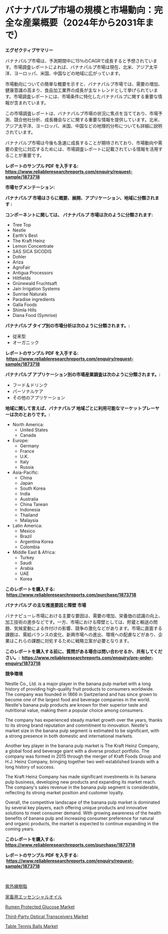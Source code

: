 <p><h1>バナナパルプ市場の規模と市場動向：完全な産業概要（2024年から2031年まで）</h1></p><p><strong>エグゼクティブサマリー</strong></p>
<p><p>バナナパルプ市場は、予測期間中に15％のCAGRで成長すると予想されています。市場調査レポートによれば、バナナパルプ市場は現在、北米、アジア太平洋、ヨーロッパ、米国、中国などの地域に広がっています。</p><p>市場動向についての簡単な概要を示すと、バナナパルプ市場では、需要の増加、健康意識の高まり、食品加工業界の成長が主なトレンドとして挙げられています。市場調査レポートには、市場条件に特化したバナナパルプに関する重要な情報が含まれています。</p><p>この市場調査レポートは、バナナパルプ市場の状況に焦点を当てており、市場予測、競合他社分析、成長機会などに関する重要な情報を提供しています。北米、アジア太平洋、ヨーロッパ、米国、中国などの地理的分布についても詳細に説明されています。</p><p>バナナパルプ市場は今後も急速に成長することが期待されており、市場動向や需要の変化に対応するためには、市場調査レポートに記載されている情報を活用することが重要です。</p></p>
<p><strong>レポートのサンプル PDF を入手する: <a href="https://www.reliableresearchreports.com/enquiry/request-sample/1873718">https://www.reliableresearchreports.com/enquiry/request-sample/1873718</a></strong></p>
<p><strong>市場セグメンテーション:</strong></p>
<p><strong> バナナパルプ 市場はさらに概要、展開、アプリケーション、地域に分類されます :</strong></p>
<p><strong>コンポーネントに関しては、 バナナパルプ 市場は次のように分類されます: &nbsp;</strong></p>
<p><ul><li>Tree Top</li><li>Nestle</li><li>Earth's Best</li><li>The Kraft Heinz</li><li>Lemon Concentrate</li><li>SAS SICA SICODIS</li><li>Dohler</li><li>Ariza</li><li>AgroFair</li><li>Antigua Processors</li><li>Hiltfields</li><li>Grünewald Fruchtsaft</li><li>Jain Irrigation Systems</li><li>Sunrise Naturals</li><li>Paradise ingredients</li><li>Galla Foods</li><li>Shimla Hills</li><li>Diana Food (Symrise)</li></ul></p>
<p><strong> バナナパルプ タイプ別の市場分析は次のように分類されます。:</strong></p>
<p><ul><li>従来型</li><li>オーガニック</li></ul></p>
<p><strong>レポートのサンプル PDF を入手する: &nbsp;<a href="https://www.reliableresearchreports.com/enquiry/request-sample/1873718">https://www.reliableresearchreports.com/enquiry/request-sample/1873718</a></strong></p>
<p><strong> バナナパルプ アプリケーション別の市場産業調査は次のように分類されます。:</strong></p>
<p><ul><li>フード＆ドリンク</li><li>パーソナルケア</li><li>その他のアプリケーション</li></ul></p>
<p><strong>地域に関して言えば、バナナパルプ 地域ごとに利用可能なマーケットプレーヤーは次のとおりです。:</strong></p>
<p><ul>
    <li>
        North America:
        <ul>
            <li>United States</li>
            <li>Canada</li>
        </ul>
    </li>
    <li>
        Europe:
        <ul>
            <li>Germany</li>
            <li>France</li>
            <li>U.K.</li>
            <li>Italy</li>
            <li>Russia</li>
        </ul>
    </li>
    <li>
        Asia-Pacific:
        <ul>
            <li>China</li>
            <li>Japan</li>
            <li>South Korea</li>
            <li>India</li>
            <li>Australia</li>
            <li>China Taiwan</li>
            <li>Indonesia</li>
            <li>Thailand</li>
            <li>Malaysia</li>
        </ul>
    </li>
    <li>
        Latin America:
        <ul>
            <li>Mexico</li>
            <li>Brazil</li>
            <li>Argentina Korea</li>
            <li>Colombia</li>
        </ul>
    </li>
    <li>
        Middle East & Africa:
        <ul>
            <li>Turkey</li>
            <li>Saudi</li>
            <li>Arabia</li>
            <li>UAE</li>
            <li>Korea</li>
        </ul>
    </li>
    </ul></p>
<p><strong>このレポートを購入する: &nbsp;<a href="https://www.reliableresearchreports.com/purchase/1873718">https://www.reliableresearchreports.com/purchase/1873718</a></strong></p>
<p><strong>バナナパルプ の主な推進要因と障壁 市場</strong></p>
<p><p>バナナピューレ市場における主要な要因は、需要の増加、栄養価の認識の向上、加工技術の進歩などです。一方、市場における障壁としては、貯蔵と輸送の問題、気候変動による作付けの影響、競争の激化などがあります。市場に直面する課題は、需給バランスの変化、新興市場への進出、環境への配慮などがあり、企業はこれらの課題に対処するために戦略立案が必要となります。</p></p>
<p><strong>このレポートを購入する前に、質問がある場合は問い合わせるか、共有してください。:&nbsp; <a href="https://www.reliableresearchreports.com/enquiry/pre-order-enquiry/1873718">https://www.reliableresearchreports.com/enquiry/pre-order-enquiry/1873718</a></strong></p>
<p><strong>競争環境</strong></p>
<p><p>Nestle Co., Ltd. is a major player in the banana pulp market with a long history of providing high-quality fruit products to consumers worldwide. The company was founded in 1866 in Switzerland and has since grown to become one of the largest food and beverage companies in the world. Nestle's banana pulp products are known for their superior taste and nutritional value, making them a popular choice among consumers.</p><p>The company has experienced steady market growth over the years, thanks to its strong brand reputation and commitment to innovation. Nestle's market size in the banana pulp segment is estimated to be significant, with a strong presence in both domestic and international markets.</p><p>Another key player in the banana pulp market is The Kraft Heinz Company, a global food and beverage giant with a diverse product portfolio. The company was formed in 2015 through the merger of Kraft Foods Group and H.J. Heinz Company, bringing together two well-established brands with a long history of success.</p><p>The Kraft Heinz Company has made significant investments in its banana pulp business, developing new products and expanding its market reach. The company's sales revenue in the banana pulp segment is considerable, reflecting its strong market position and customer loyalty.</p><p>Overall, the competitive landscape of the banana pulp market is dominated by several key players, each offering unique products and innovative solutions to meet consumer demand. With growing awareness of the health benefits of banana pulp and increasing consumer preference for natural and organic products, the market is expected to continue expanding in the coming years.</p></p>
<p><strong>このレポートを購入する: &nbsp; <a href="https://www.reliableresearchreports.com/purchase/1873718">https://www.reliableresearchreports.com/purchase/1873718</a></strong></p>
<p><strong>レポートのサンプル PDF を入手する: &nbsp;<a href="https://www.reliableresearchreports.com/enquiry/request-sample/1873718">https://www.reliableresearchreports.com/enquiry/request-sample/1873718</a></strong><strong></strong></p>
<p>&nbsp;</p>
<p><p><a href="https://medium.com/@saigekulas/uv%E3%83%AC%E3%82%B8%E3%83%B3%E5%B8%82%E5%A0%B4%E3%81%AE%E3%83%88%E3%83%AC%E3%83%B3%E3%83%89%E3%81%A8%E5%B8%82%E5%A0%B4%E5%88%86%E6%9E%90%E3%81%AF-2024%E5%B9%B4%E3%81%8B%E3%82%892031%E5%B9%B4%E3%81%BE%E3%81%A7%E3%81%AE%E6%9C%9F%E9%96%93%E3%81%AB%E4%BA%88%E6%B8%AC%E3%81%95%E3%82%8C%E3%81%A6%E3%81%84%E3%81%BE%E3%81%99-98db8b41f6cb">紫外線樹脂</a></p><p><a href="https://github.com/joaejkdzgyljvo6/Market-Research-Report-List-1/blob/main/33600132805.md">家畜用エッセンシャルオイル</a></p><p><a href="https://fearless-okapi-6c8.notion.site/Rumen-Protected-Glucose-Market-Research-Report-Provides-Critical-Insights-that-can-help-Shape-Busine-5ef104af29ba4df0aac290718d9403e9">Rumen Protected Glucose Market</a></p><p><a href="https://view.publitas.com/reportprime-1/third-party-optical-transceivers-market-size-focuses-on-market-dynamics-in-depth-analysis-and-future-projections-of-its-market-forecasted-for-period-from-2024-to-2031/">Third-Party Optical Transceivers Market</a></p><p><a href="https://github.com/wusalecollins540tpqoz/Market-Research-Report-List-1/blob/main/table-tennis-balls-market.md">Table Tennis Balls Market</a></p></p>